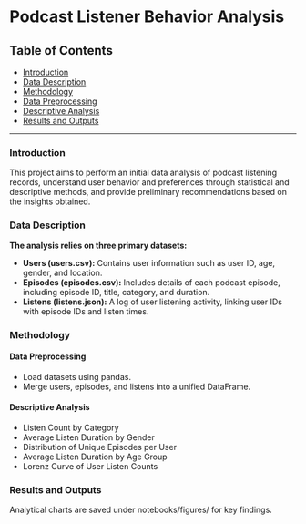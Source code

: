 # Podcast Listener Behavior Analysis

##  Table of Contents

- [Introduction](#introduction)
- [Data Description](#data_description)
- [Methodology](#methodology)
- [Data Preprocessing](#data_preprocessing)
- [Descriptive Analysis](#descriptive_analysis)
- [Results and Outputs](#results_and_outputs)

---

### Introduction
This project aims to perform an initial data analysis of podcast listening records, understand user behavior and preferences through statistical and descriptive methods, and provide preliminary recommendations based on the insights obtained.

### Data Description
**The analysis relies on three primary datasets:**

* **Users (users.csv):** Contains user information such as user ID, age, gender, and location.
* **Episodes (episodes.csv):** Includes details of each podcast episode, including episode ID, title, category, and duration.
* **Listens (listens.json):** A log of user listening activity, linking user IDs with episode IDs and listen times.

### Methodology
#### Data Preprocessing
* Load datasets using pandas.
* Merge users, episodes, and listens into a unified DataFrame.

#### Descriptive Analysis
* Listen Count by Category
* Average Listen Duration by Gender
* Distribution of Unique Episodes per User
* Average Listen Duration by Age Group
* Lorenz Curve of User Listen Counts

### Results and Outputs
Analytical charts are saved under notebooks/figures/ for key findings.
